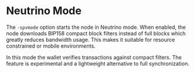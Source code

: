 # Neutrino Mode

The `-spvmode` option starts the node in Neutrino mode. When enabled,
the node downloads BIP158 compact block filters instead of full blocks
which greatly reduces bandwidth usage. This makes it suitable for
resource constrained or mobile environments.

In this mode the wallet verifies transactions against compact filters.
The feature is experimental and a lightweight alternative to full
synchronization.

